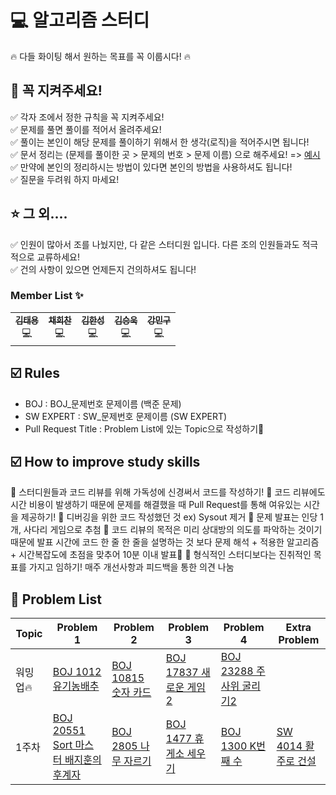 # :computer: 알고리즘 스터디
:fire: 다들 화이팅 해서 원하는 목표를 꼭 이룹시다! :fire:   
## :mega: 꼭 지켜주세요!
:white_check_mark: 각자 조에서 정한 규칙을 꼭 지켜주세요!   
:white_check_mark: 문제를 풀면 풀이를 적어서 올려주세요!   
:white_check_mark: 풀이는 본인이 해당 문제를 풀이하기 위해서 한 생각(로직)을 적어주시면 됩니다!   
:white_check_mark: 문서 정리는 (문제를 풀이한 곳 > 문제의 번호 > 문제 이름) 으로 해주세요! => [예시](https://github.com/eui20n/Algorithm)   
:white_check_mark: 만약에 본인의 정리하시는 방법이 있다면 본인의 방법을 사용하셔도 됩니다!   
:white_check_mark: 질문을 두려워 하지 마세요!   
## :star: 그 외....
:white_check_mark: 인원이 많아서 조를 나눴지만, 다 같은 스터디원 입니다. 다른 조의 인원들과도 적극적으로 교류하세요!   
:white_check_mark: 건의 사항이 있으면 언제든지 건의하셔도 됩니다!   

### **Member List :sparkles:**

<table>
  <tr>
    <td align="center"><a href="https://github.com/YongsHub"><img src="https://github.com/YongsHub.png?size=200" alt=""/><br /><sub><b>김태용</b></sub></a>     <br /><a title="Java">💻</a></td>
    <td align="center"><a href="https://github.com/chae-heechan"><img src="https://github.com/chae-heechan.png?size=200" alt=""/><br/><sub><b>채희찬</b></sub></a><br /><a title="Java">💻</a></td>
    <td align="center"><a href="https://github.com/khs960616"><img src="https://github.com/khs960616.png?size=200" alt=""/><br/><sub><b>김한성</b></sub></a><br /><a title="Java">💻</a></td>
    <td align="center"><a href="https://github.com/seungukkim"><img src="https://github.com/seungukkim.png?size=200" alt=""/><br/><sub><b>김승욱</b></sub></a><br /><a title="Java">💻</a></td>
    <td align="center"><a href="https://github.com/rkdalsrn555"><img src="https://github.com/rkdalsrn555.png?size=200" alt=""/><br/><sub><b>강민구</b></sub></a><br /><a title="Java">💻</a></td>
  </tr>
</table>

## ☑️ Rules

- BOJ : BOJ_문제번호 문제이름 (백준 문제)
- SW EXPERT : SW_문제번호 문제이름 (SW EXPERT)
- Pull Request Title : Problem List에 있는 Topic으로 작성하기📌


## ☑️ How to improve study skills
👋 스터디원들과 코드 리뷰를 위해 가독성에 신경써서 코드를 작성하기!
👋 코드 리뷰에도 시간 비용이 발생하기 때문에 문제를 해결했을 때 Pull Request를 통해 여유있는 시간을 제공하기!
👋 디버깅을 위한 코드 작성했던 것 ex) Sysout 제거
👋 문제 발표는 인당 1개, 사다리 게임으로 추첨
👋 코드 리뷰의 목적은 미리 상대방의 의도를 파악하는 것이기 때문에 발표 시간에 코드 한 줄 한 줄을 설명하는 것 보다 문제 해석 + 적용한 알고리즘 + 시간복잡도에 초점을 맞추어 10분 이내 발표📌
👋 형식적인 스터디보다는 진취적인 목표를 가지고 임하기! 매주 개선사항과 피드백을 통한 의견 나눔


## 📝 Problem List

| Topic    | Problem 1                                                                      | Problem 2                                                    | Problem 3                                                       | Problem 4                                                         | Extra Problem                                                   |
| -------- | ------------------------------------------------------------------------------ | ------------------------------------------------------------ | --------------------------------------------------------------- | ----------------------------------------------------------------- | --------------------------------------------------------------- |
| 워밍업🔥 | [BOJ 1012 유기농배추](https://www.acmicpc.net/problem/1012)                    | [BOJ 10815 숫자 카드](https://www.acmicpc.net/problem/10815) | [BOJ 17837 새로운 게임2](https://www.acmicpc.net/problem/17837) | [BOJ 23288 주사위 굴리기2](https://www.acmicpc.net/problem/23288) |                                                                 |
| 1주차    | [BOJ 20551 Sort 마스터 배지훈의 후계자](https://www.acmicpc.net/problem/20551) | [BOJ 2805 나무 자르기](https://www.acmicpc.net/problem/2805) | [BOJ 1477 휴게소 세우기](https://www.acmicpc.net/problem/1477)  | [BOJ 1300 K번째 수](https://www.acmicpc.net/problem/1300)         | [SW 4014 활주로 건설](https://swexpertacademy.com/main/main.do) |

